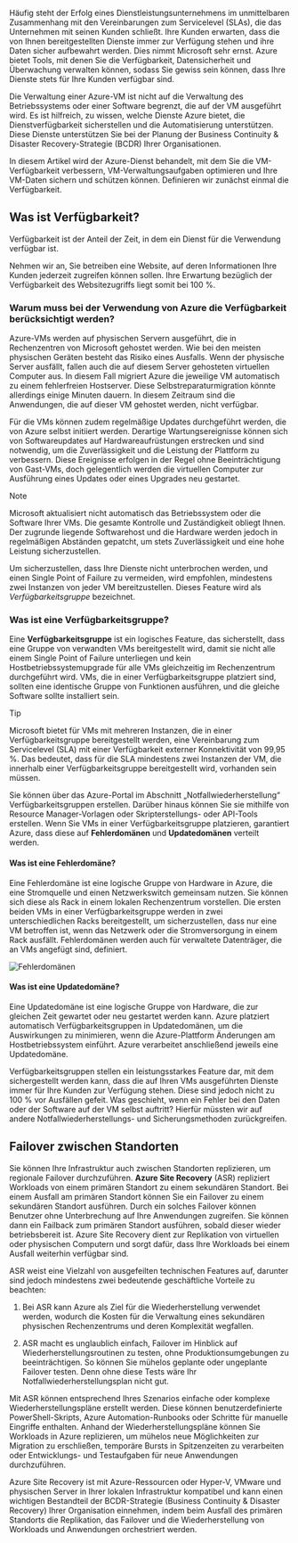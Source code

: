 Häufig steht der Erfolg eines Dienstleistungsunternehmens im unmittelbaren Zusammenhang mit den Vereinbarungen zum Servicelevel (SLAs), die das Unternehmen mit seinen Kunden schließt. Ihre Kunden erwarten, dass die von Ihnen bereitgestellten Dienste immer zur Verfügung stehen und ihre Daten sicher aufbewahrt werden. Dies nimmt Microsoft sehr ernst. Azure bietet Tools, mit denen Sie die Verfügbarkeit, Datensicherheit und Überwachung verwalten können, sodass Sie gewiss sein können, dass Ihre Dienste stets für Ihre Kunden verfügbar sind.

Die Verwaltung einer Azure-VM ist nicht auf die Verwaltung des Betriebssystems oder einer Software begrenzt, die auf der VM ausgeführt wird. Es ist hilfreich, zu wissen, welche Dienste Azure bietet, die Dienstverfügbarkeit sicherstellen und die Automatisierung unterstützen. Diese Dienste unterstützen Sie bei der Planung der Business Continuity & Disaster Recovery-Strategie (BCDR) Ihrer Organisationen.

In diesem Artikel wird der Azure-Dienst behandelt, mit dem Sie die VM-Verfügbarkeit verbessern, VM-Verwaltungsaufgaben optimieren und Ihre VM-Daten sichern und schützen können. Definieren wir zunächst einmal die Verfügbarkeit.

## <a name="what-is-availability"></a>Was ist Verfügbarkeit?

Verfügbarkeit ist der Anteil der Zeit, in dem ein Dienst für die Verwendung verfügbar ist.

Nehmen wir an, Sie betreiben eine Website, auf deren Informationen Ihre Kunden jederzeit zugreifen können sollen. Ihre Erwartung bezüglich der Verfügbarkeit des Websitezugriffs liegt somit bei 100 %.

### <a name="why-do-i-need-to-think-about-availability-when-using-azure"></a>Warum muss bei der Verwendung von Azure die Verfügbarkeit berücksichtigt werden?

Azure-VMs werden auf physischen Servern ausgeführt, die in Rechenzentren von Microsoft gehostet werden. Wie bei den meisten physischen Geräten besteht das Risiko eines Ausfalls. Wenn der physische Server ausfällt, fallen auch die auf diesem Server gehosteten virtuellen Computer aus. In diesem Fall migriert Azure die jeweilige VM automatisch zu einem fehlerfreien Hostserver. Diese Selbstreparaturmigration könnte allerdings einige Minuten dauern. In diesem Zeitraum sind die Anwendungen, die auf dieser VM gehostet werden, nicht verfügbar.

Für die VMs können zudem regelmäßige Updates durchgeführt werden, die von Azure selbst initiiert werden. Derartige Wartungsereignisse können sich von Softwareupdates auf Hardwareaufrüstungen erstrecken und sind notwendig, um die Zuverlässigkeit und die Leistung der Plattform zu verbessern. Diese Ereignisse erfolgen in der Regel ohne Beeinträchtigung von Gast-VMs, doch gelegentlich werden die virtuellen Computer zur Ausführung eines Updates oder eines Upgrades neu gestartet.

> [!NOTE]
> Microsoft aktualisiert nicht automatisch das Betriebssystem oder die Software Ihrer VMs. Die gesamte Kontrolle und Zuständigkeit obliegt Ihnen. Der zugrunde liegende Softwarehost und die Hardware werden jedoch in regelmäßigen Abständen gepatcht, um stets Zuverlässigkeit und eine hohe Leistung sicherzustellen.

Um sicherzustellen, dass Ihre Dienste nicht unterbrochen werden, und einen Single Point of Failure zu vermeiden, wird empfohlen, mindestens zwei Instanzen von jeder VM bereitzustellen. Dieses Feature wird als _Verfügbarkeitsgruppe_ bezeichnet.

### <a name="what-is-an-availability-set"></a>Was ist eine Verfügbarkeitsgruppe?

Eine **Verfügbarkeitsgruppe** ist ein logisches Feature, das sicherstellt, dass eine Gruppe von verwandten VMs bereitgestellt wird, damit sie nicht alle einem Single Point of Failure unterliegen und kein Hostbetriebssystemupgrade für alle VMs gleichzeitig im Rechenzentrum durchgeführt wird. VMs, die in einer Verfügbarkeitsgruppe platziert sind, sollten eine identische Gruppe von Funktionen ausführen, und die gleiche Software sollte installiert sein.

> [!TIP]
> Microsoft bietet für VMs mit mehreren Instanzen, die in einer Verfügbarkeitsgruppe bereitgestellt werden, eine Vereinbarung zum Servicelevel (SLA) mit einer Verfügbarkeit externer Konnektivität von 99,95 %. Das bedeutet, dass für die SLA mindestens zwei Instanzen der VM, die innerhalb einer Verfügbarkeitsgruppe bereitgestellt wird, vorhanden sein müssen. 

Sie können über das Azure-Portal im Abschnitt „Notfallwiederherstellung“ Verfügbarkeitsgruppen erstellen. Darüber hinaus können Sie sie mithilfe von Resource Manager-Vorlagen oder Skripterstellungs- oder API-Tools erstellen. Wenn Sie VMs in einer Verfügbarkeitsgruppe platzieren, garantiert Azure, dass diese auf **Fehlerdomänen** und **Updatedomänen** verteilt werden.

#### <a name="what-is-a-fault-domain"></a>Was ist eine Fehlerdomäne?

Eine Fehlerdomäne ist eine logische Gruppe von Hardware in Azure, die eine Stromquelle und einen Netzwerkswitch gemeinsam nutzen. Sie können sich diese als Rack in einem lokalen Rechenzentrum vorstellen. Die ersten beiden VMs in einer Verfügbarkeitsgruppe werden in zwei unterschiedlichen Racks bereitgestellt, um sicherzustellen, dass nur eine VM betroffen ist, wenn das Netzwerk oder die Stromversorgung in einem Rack ausfällt. Fehlerdomänen werden auch für verwaltete Datenträger, die an VMs angefügt sind, definiert.

![Fehlerdomänen](../media-draft/5-fault-domains.png)

#### <a name="what-is-an-update-domain"></a>Was ist eine Updatedomäne?

Eine Updatedomäne ist eine logische Gruppe von Hardware, die zur gleichen Zeit gewartet oder neu gestartet werden kann. Azure platziert automatisch Verfügbarkeitsgruppen in Updatedomänen, um die Auswirkungen zu minimieren, wenn die Azure-Plattform Änderungen am Hostbetriebssystem einführt. Azure verarbeitet anschließend jeweils eine Updatedomäne.

Verfügbarkeitsgruppen stellen ein leistungsstarkes Feature dar, mit dem sichergestellt werden kann, dass die auf Ihren VMs ausgeführten Dienste immer für Ihre Kunden zur Verfügung stehen. Diese sind jedoch nicht zu 100 % vor Ausfällen gefeit. Was geschieht, wenn ein Fehler bei den Daten oder der Software auf der VM selbst auftritt? Hierfür müssten wir auf andere Notfallwiederherstellungs- und Sicherungsmethoden zurückgreifen.

## <a name="failover-across-locations"></a>Failover zwischen Standorten

Sie können Ihre Infrastruktur auch zwischen Standorten replizieren, um regionale Failover durchzuführen. **Azure Site Recovery** (ASR) repliziert Workloads von einem primären Standort zu einem sekundären Standort. Bei einem Ausfall am primären Standort können Sie ein Failover zu einem sekundären Standort ausführen. Durch ein solches Failover können Benutzer ohne Unterbrechung auf Ihre Anwendungen zugreifen. Sie können dann ein Failback zum primären Standort ausführen, sobald dieser wieder betriebsbereit ist. Azure Site Recovery dient zur Replikation von virtuellen oder physischen Computern und sorgt dafür, dass Ihre Workloads bei einem Ausfall weiterhin verfügbar sind.

ASR weist eine Vielzahl von ausgefeilten technischen Features auf, darunter sind jedoch mindestens zwei bedeutende geschäftliche Vorteile zu beachten:

1. Bei ASR kann Azure als Ziel für die Wiederherstellung verwendet werden, wodurch die Kosten für die Verwaltung eines sekundären physischen Rechenzentrums und deren Komplexität wegfallen.

2. ASR macht es unglaublich einfach, Failover im Hinblick auf Wiederherstellungsroutinen zu testen, ohne Produktionsumgebungen zu beeinträchtigen. So können Sie mühelos geplante oder ungeplante Failover testen. Denn ohne diese Tests wäre Ihr Notfallwiederherstellungsplan nicht gut.

Mit ASR können entsprechend Ihres Szenarios einfache oder komplexe Wiederherstellungspläne erstellt werden. Diese können benutzerdefinierte PowerShell-Skripts, Azure Automation-Runbooks oder Schritte für manuelle Eingriffe enthalten. Anhand der Wiederherstellungspläne können Sie Workloads in Azure replizieren, um mühelos neue Möglichkeiten zur Migration zu erschließen, temporäre Bursts in Spitzenzeiten zu verarbeiten oder Entwicklungs- und Testaufgaben für neue Anwendungen durchzuführen.

Azure Site Recovery ist mit Azure-Ressourcen oder Hyper-V, VMware und physischen Server in Ihrer lokalen Infrastruktur kompatibel und kann einen wichtigen Bestandteil der BCDR-Strategie (Business Continuity & Disaster Recovery) Ihrer Organisation einnehmen, indem beim Ausfall des primären Standorts die Replikation, das Failover und die Wiederherstellung von Workloads und Anwendungen orchestriert werden.
